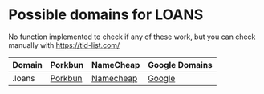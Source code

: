 # Possible domains for LOANS

No function implemented to check if any of these work, but you can check manually with https://tld-list.com/

| Domain | Porkbun | NameCheap | Google Domains |
|---|---|---|---|
| .loans | [Porkbun](https://porkbun.com/checkout/search?prb=e814663da1&tlds=&idnLanguage=&search=search&q=.loans) | [Namecheap](https://www.namecheap.com/domains/registration/results/?domain=.loans) | [Google](https://domains.google.com/registrar/search?searchTerm=.loans) |
